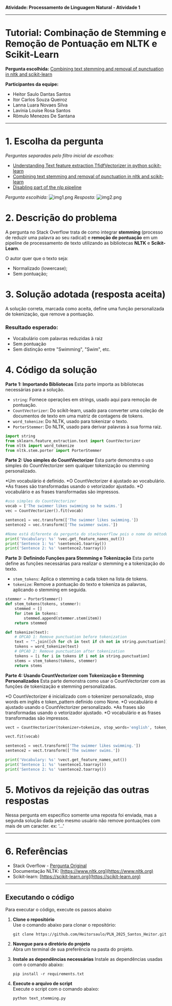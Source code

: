**Atividade: Processamento de Linguagem Natural - Atividade 1**

---

# Tutorial: Combinação de Stemming e Remoção de Pontuação em NLTK e Scikit-Learn

**Pergunta escolhida:** [Combining text stemming and removal of punctuation in nltk and scikit-learn](https://stackoverflow.com/questions/26126442/combining-text-stemming-and-removal-of-punctuation-in-nltk-and-scikit-learn/26132560#26132560)

**Participantes da equipe:**

* Heitor Saulo Dantas Santos
* Itor Carlos Souza Queiroz
* Lanna Luara Novaes Silva
* Lavínia Louise Rosa Santos
* Rômulo Menezes De Santana


---
# 1. Escolha da pergunta

*Perguntas separadas pelo filtro inicial de escolhas:* 

* [Understanding Text feature extraction TfidfVectorizer in python scikit-learn](https://stackoverflow.com/questions/47557417/understanding-text-feature-extraction-tfidfvectorizer-in-python-scikit-learn)
* [Combining text stemming and removal of punctuation in nltk and scikit-learn](https://stackoverflow.com/questions/26126442/combining-text-stemming-and-removal-of-punctuation-in-nltk-and-scikit-learn/26132560#26132560)
* [Disabling part of the nlp pipeline](https://stackoverflow.com/questions/53870599/disabling-part-of-the-nlp-pipeline)

*Pergunta escolhida:*
![img1.png](pergunta_stack.png)
*Resposta:*
![img2.png](Resposta.png)

# 2. Descrição do problema

A pergunta no Stack Overflow trata de como integrar **stemming** (processo de reduzir uma palavra ao seu radical) e **remoção de pontuação** em um pipeline de processamento de texto utilizando as bibliotecas **NLTK** e **Scikit-Learn**.

O autor quer que o texto seja:

* Normalizado (lowercase);
* Sem pontuação;
  

# 3. Solução adotada (resposta aceita)

A solução correta, marcada como aceita, define uma função personalizada de tokenização, que remove a pontuação.

### Resultado esperado:

* Vocabulário com palavras reduzidas à raiz
* Sem pontuação
* Sem distinção entre "Swimming", "Swim", etc.



# 4. Código da solução

**Parte 1: Importando Bibliotecas**
Esta parte importa as bibliotecas necessárias para a solução.
*   `string`: Fornece operações em strings, usado aqui para remoção de pontuação.
*   `CountVectorizer`: Do scikit-learn, usado para converter uma coleção de documentos de texto em uma matriz de contagens de tokens.
*   `word_tokenize`: Do NLTK, usado para tokenizar o texto.
*   `PorterStemmer`: Do NLTK, usado para derivar palavras à sua forma raiz.

```python
import string
from sklearn.feature_extraction.text import CountVectorizer
from nltk import word_tokenize
from nltk.stem.porter import PorterStemmer
```

**Parte 2: Uso simples do CountVectorizer**
Esta parte demonstra o uso simples do CountVectorizer sem qualquer tokenização ou stemming personalizado.

*Um vocabulário é definido.
*O CountVectorizer é ajustado ao vocabulário.
*As frases são transformadas usando o vetorizador ajustado.
*O vocabulário e as frases transformadas são impressos.

```python
#uso simples do CountVectorizer
vocab = ['The swimmer likes swimming so he swims.']
vec = CountVectorizer().fit(vocab)

sentence1 = vec.transform(['The swimmer likes swimming.'])
sentence2 = vec.transform(['The swimmer swims.'])

#Nome está diferente da pergunta do stackoverflow pois o nome do método foi alterado em versões mais recentes do sklearn
print('Vocabulary: %s' %vec.get_feature_names_out())
print('Sentence 1: %s' %sentence1.toarray())
print('Sentence 2: %s' %sentence2.toarray())
```
**Parte 3: Definindo Funções para Stemming e Tokenização**
Esta parte define as funções necessárias para realizar o stemming e a tokenização do texto.
*   `stem_tokens`: Aplica o stemming a cada token na lista de tokens.
*   `tokenize`: Remove a pontuação do texto e tokeniza as palavras, aplicando o stemming em seguida.

```python
stemmer = PorterStemmer()
def stem_tokens(tokens, stemmer):
    stemmed = []
    for item in tokens:
        stemmed.append(stemmer.stem(item))
    return stemmed

def tokenize(text):
    # OPCAO 1: Remove punctuation before tokenization
    text = "".join([ch for ch in text if ch not in string.punctuation])
    tokens = word_tokenize(text)
    # OPCAO 2: Remove punctuation after tokenization
    tokens = [i for i in tokens if i not in string.punctuation]
    stems = stem_tokens(tokens, stemmer)
    return stems
```
**Parte 4: Usando CountVectorizer com Tokenização e Stemming Personalizados**
Esta parte demonstra como usar o CountVectorizer com as funções de tokenização e stemming personalizadas.

*O CountVectorizer é inicializado com o tokenizer personalizado, stop words em inglês e token_pattern definido como None.
*O vocabulário é ajustado usando o CountVectorizer personalizado.
*As frases são transformadas usando o vetorizador ajustado.
*O vocabulário e as frases transformadas são impressos.

```python
vect = CountVectorizer(tokenizer=tokenize, stop_words='english', token_pattern=None)

vect.fit(vocab)

sentence1 = vect.transform(['The swimmer likes swimming.'])
sentence2 = vect.transform(['The swimmer swims.'])

print('Vocabulary: %s' %vect.get_feature_names_out())
print('Sentence 1: %s' %sentence1.toarray())
print('Sentence 2: %s' %sentence2.toarray())
```
# 5. Motivos da rejeição das outras respostas

Nessa pergunta em especifico somente uma reposta foi enviada, mas a segunda solução dada pelo mesmo usuário não remove pontuações com mais de um caracter. ex: '...'

---

# 6. Referências

* Stack Overflow - [Pergunta Original](https://stackoverflow.com/questions/26126442/combining-text-stemming-and-removal-of-punctuation-in-nltk-and-scikit-learn/26132560#26132560)
* Documentação NLTK: [https://www.nltk.org](https://www.nltk.org)
* Scikit-learn: [https://scikit-learn.org](https://scikit-learn.org)

---

## Executando o código

Para executar o código, execute os passos abaixo

1. **Clone o repositório**  
   Use o comando abaixo para clonar o repositório:

   ```
   git clone https://github.com/Heitorsaulo/PLN_2025_Santos_Heitor.git
   ```

2. **Navegue para o diretório do projeto**  
   Abra um terminal de sua preferência na pasta do projeto.

3. **Instale as dependências necessárias**
    Instale as dependências usadas com o comando abaixo:

    ```
    pip install -r requirements.txt
    ```

4. **Execute o arquivo de script**  
   Execute o script com o comando abaixo:

   ```
   python text_stemming.py
   ```